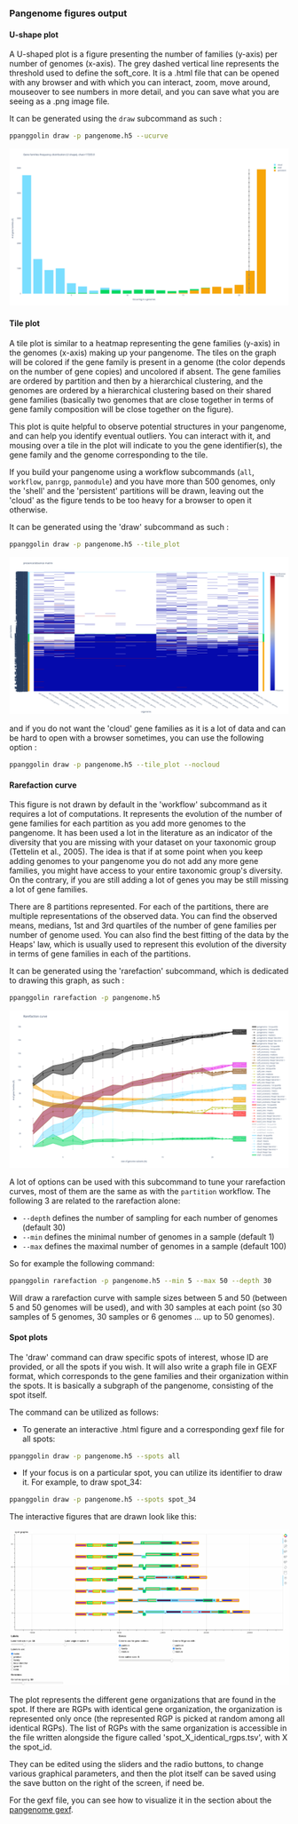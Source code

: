 ### Pangenome figures output

#### U-shape plot
A U-shaped plot is a figure presenting the number of families (y-axis) per number of genomes (x-axis). The grey dashed vertical line represents the threshold used to define the soft_core.
It is a .html file that can be opened with any browser and with which you can interact, zoom, move around, mouseover to see numbers in more detail, and you can save what you are seeing as a .png image file.

It can be generated using the `draw` subcommand as such : 

```bash
ppanggolin draw -p pangenome.h5 --ucurve
```


![tile plot figure](../../_static/u_plot.png)



#### Tile plot

A tile plot is similar to a heatmap representing the gene families (y-axis) in the genomes (x-axis) making up your pangenome. The tiles on the graph will be colored if the gene family is present in a genome (the color depends on the number of gene copies) and uncolored if absent. The gene families are ordered by partition and then by a hierarchical clustering, and the genomes are ordered by a hierarchical clustering based on their shared gene families (basically two genomes that are close together in terms of gene family composition will be close together on the figure).

This plot is quite helpful to observe potential structures in your pangenome, and can help you identify eventual outliers. You can interact with it, and mousing over a tile in the plot will indicate to you the gene identifier(s), the gene family and the genome corresponding to the tile.

If you build your pangenome using a workflow subcommands (`all`, `workflow`, `panrgp`, `panmodule`) and you have more than 500 genomes, only the 'shell' and the 'persistent' partitions will be drawn, leaving out the 'cloud' as the figure tends to be too heavy for a browser to open it otherwise.

It can be generated using the 'draw' subcommand as such : 

```bash
ppanggolin draw -p pangenome.h5 --tile_plot
```

![tile plot figure](../../_static/tile_plot.png)

and if you do not want the 'cloud' gene families as it is a lot of data and can be hard to open with a browser sometimes, you can use the following option : 

```bash
ppanggolin draw -p pangenome.h5 --tile_plot --nocloud
```

#### Rarefaction curve
This figure is not drawn by default in the 'workflow' subcommand as it requires a lot of computations. It represents the evolution of the number of gene families for each partition as you add more genomes to the pangenome. It has been used a lot in the literature as an indicator of the diversity that you are missing with your dataset on your taxonomic group (Tettelin et al., 2005). The idea is that if at some point when you keep adding genomes to your pangenome you do not add any more gene families, you might have access to your entire taxonomic group's diversity. On the contrary, if you are still adding a lot of genes you may be still missing a lot of gene families. 

There are 8 partitions represented. For each of the partitions, there are multiple representations of the observed data. You can find the observed means, medians, 1st and 3rd quartiles of the number of gene families per number of genome used. You can also find the best fitting of the data by the Heaps' law, which is usually used to represent this evolution of the diversity in terms of gene families in each of the partitions.

It can be generated using the 'rarefaction' subcommand, which is dedicated to drawing this graph, as such : 

```bash
ppanggolin rarefaction -p pangenome.h5
```

![rarefaction curve figure](../../_static/evolution.png)


A lot of options can be used with this subcommand to tune your rarefaction curves, most of them are the same as with the `partition` workflow.
The following 3 are related to the rarefaction alone:

- `--depth` defines the number of sampling for each number of genomes (default 30)
- `--min` defines the minimal number of genomes in a sample (default 1)
- `--max` defines the maximal number of genomes in a sample (default 100)

So for example the following command:

```bash
ppanggolin rarefaction -p pangenome.h5 --min 5 --max 50 --depth 30
```

Will draw a rarefaction curve with sample sizes between 5 and 50 (between 5 and 50 genomes will be used), and with 30 samples at each point (so 30 samples of 5 genomes, 30 samples or 6 genomes ... up to 50 genomes).


#### Spot plots

The 'draw' command can draw specific spots of interest, whose ID are provided, or all the spots if you wish.
It will also write a graph file in GEXF format, which corresponds to the gene families and their organization within the spots. It is basically a subgraph of the pangenome, consisting of the spot itself.

The command can be utilized as follows:

- To generate an interactive .html figure and a corresponding gexf file for all spots:
```bash
ppanggolin draw -p pangenome.h5 --spots all
```

- If your focus is on a particular spot, you can utilize its identifier to draw it. For example, to draw spot_34:
```bash
ppanggolin draw -p pangenome.h5 --spots spot_34
```


The interactive figures that are drawn look like this:


![spot plot figure](../../_static/drawspot_example.png)

The plot represents the different gene organizations that are found in the spot. If there are RGPs with identical gene organization, the organization is represented only once (the represented RGP is picked at random among all identical RGPs). The list of RGPs with the same organization is accessible in the file written alongside the figure called 'spot_X_identical_rgps.tsv', with X the spot_id.

They can be edited using the sliders and the radio buttons, to change various graphical parameters, and then the plot itself can be saved using the save button on the right of the screen, if need be.

For the gexf file, you can see how to visualize it in the section about the [pangenome gexf](./pangenomeGraphOut.md#pangenome-graph-output).
